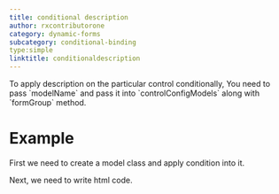 ```yaml
---
title: conditional description
author: rxcontributorone
category: dynamic-forms
subcategory: conditional-binding
type:simple
linktitle: conditionaldescription
---
```


<div class="title-bar"><p>To apply description on the particular control conditionally, You need to pass `modelName` and pass it into `controlConfigModels` along with `formGroup` method.
</p></div>

# Example

First we need to create a model class and apply condition into it.
<div component="app-code" key="conditionaldescription-conditional-model"></div> 
<div component="app-code" key="conditionaldescription-conditional-component"></div> 
Next, we need to write html code.
<div component="app-code" key="conditionaldescription-conditional-html"></div> 
<div component="app-example-runner" ref-component="app-conditionaldescription-conditional"></div>